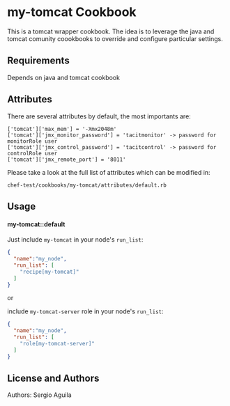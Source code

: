 my-tomcat Cookbook
==================
This is a tomcat wrapper cookbook. The idea is to leverage the java and tomcat comunity coookbooks to override and configure particular settings.

Requirements
------------
Depends on java and tomcat cookbook

Attributes
----------

There are several attributes by default, the most importants are:

```
['tomcat']['max_mem'] = '-Xmx2048m'
['tomcat']['jmx_monitor_password'] = 'tacitmonitor' -> password for monitorRole user
['tomcat']['jmx_control_password'] = 'tacitcontrol' -> password for controlRole user
['tomcat']['jmx_remote_port'] = '8011'
```

Please take a look at the full list of attributes which can be modified in:

```
chef-test/cookbooks/my-tomcat/attributes/default.rb
```

Usage
-----
#### my-tomcat::default

Just include `my-tomcat` in your node's `run_list`:

```json
{
  "name":"my_node",
  "run_list": [
    "recipe[my-tomcat]"
  ]
}
```

or

include `my-tomcat-server` role in your node's `run_list`: 


```json
{
  "name":"my_node",
  "run_list": [
    "role[my-tomcat-server]"
  ]
}
```

License and Authors
-------------------
Authors: Sergio Aguila
